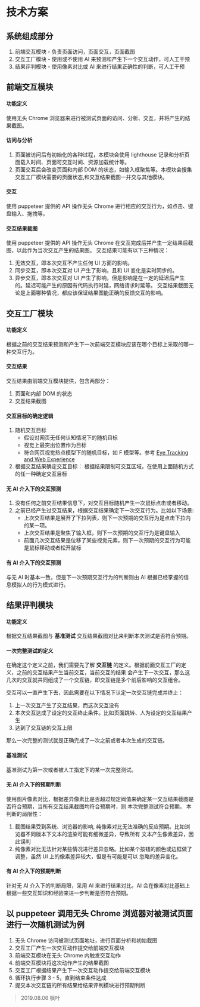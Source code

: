 # 技术方案

## 系统组成部分
1. 前端交互模块 - 负责页面访问，页面交互，页面截图
2. 交互工厂模块 - 使用或不使用 AI 来预测和产生下一个交互动作，可人工干预
3. 结果评判模块 - 使用像素对比或 AI 来进行结果正确性的判断，可人工干预

## 前端交互模块

#### 功能定义

使用无头 Chrome 浏览器来进行被测试页面的访问、分析、交互，并将产生的结果截图。

#### 访问与分析
1. 页面被访问后有初始化的各种过程，本模块会使用 lighthouse 记录和分析页面载入时间、页面可交互时间、资源加载统计等。
2. 页面交互后会改变页面和内部 DOM 的状态，如输入框聚焦等。本模块会搜集交互工厂模块需要的页面状态,和交互结果截图一并交与其他模块。

#### 交互
使用 puppeteer 提供的 API 操作无头 Chrome 进行相应的交互行为，如点击、键盘输入、拖拽等。

#### 交互结果截图
使用 puppeteer 提供的 API 操作无头 Chrome 在交互完成后并产生一定结果后截图，以此作为当次交互产生的结果图。
交互结果可能有以下三种情况：
1. 无效交互，即本次交互不产生任何 UI 方面的影响。
2. 同步交互，即本次交互对 UI 产生了影响，且和 UI 变化是实时同步的。
3. 异步交互，即本次交互对 UI 产生了影响，但是影响是在一定的延迟后产生的。延迟可能产生的原因有代码执行时延，网络请求时延等。
交互结果截图无论是上面哪种情况，都应该保证结果图能正确的反馈交互的影响。

## 交互工厂模块

#### 功能定义

根据之前的交互结果预测和产生下一次前端交互模块应该在哪个目标上采取的哪一种交互行为。

#### 交互结果
交互结果由前端交互模块提供，包含两部分：
1. 页面和内部 DOM 的状态
2. 交互结果截图

#### 交互目标的确定逻辑
1. 随机交互目标
    - 假设对网页无任何认知情况下的随机目标
    - 视觉上最突出位置作为目标
    - 符合网页视觉热点模型下的随机目标，如 F 模型等。参考 [Eye Tracking and Web Experience](https://pdfs.semanticscholar.org/5e7f/f7f1d5ca6e4db19bb017fd054af8785ac028.pdf)
2. 根据交互结果确定交互目标： 根据结果限制可交互区域，在使用上面随机方式的任一种确定交互目标

#### 无 AI 介入下的交互预测
1. 没有任何之前交互结果信息下，对交互目标随机产生一次鼠标点击或者移动。
2. 之前已经产生过交互结果，根据交互结果确定下一次交互行为。比如以下场景:
    - 上次交互结果是展开了下拉列表，则下一次预期的交互行为是点击下拉内的某一项。
    - 上次交互结果是聚焦了输入框，则下一次预期的交互行为是键盘输入
    - 前面几次交互结果是位移了某些视觉元素，则下一次预期的交互行为可能是鼠标移动或者松开鼠标

#### 有 AI 介入下的交互预测
与无 AI 时基本一致，但是下一次预期交互行为的判断则由 AI 根据已经掌握的信息模拟人的行为模式进行。

## 结果评判模块

#### 功能定义
根据交互结果截图与 __基准测试__ 交互结果截图对比来判断本次测试是否符合预期。

#### 一次完整测试的定义
在确定这个定义之前，我们需要先了解 __交互链__ 的定义。根据前面交互工厂的定义，之前的交互结果产生当前交互，当前交互的结果
会产生下一次交互，那么这几次的交互就共同组成了一个交互链，即交互链是多个前后影响的交互组合。

交互可以一直产生下去，因此需要在以下情况下认定一次交互链完成并终止：
1. 上一次交互产生了交互结果，而这次交互没有
2. 本次交互达成了设定的交互终止条件。比如页面跳转、人为设定的交互结果产生
3. 达到了交互链的交互上限

那么一次完整的测试就是正确完成了一次之前或者本次生成的交互链。


#### 基准测试
基准测试为第一次或者被人工指定下的某一次完整测试。


#### 无 AI 介入下的预期判断
使用图片像素对比，根据差异像素比是否超过规定阀值来确定某一交互结果截图是否符合预期，当所有交互结果截图均符合预期时，则
本次完整测试符合预期。
本判断的局限性：
1. 截图结果受到系统、浏览器的影响, 纯像素对比无法准确的反应预期。比如浏览器不同版本下文本的渲染可能有细微差异，导致所有
文本产生像素差异，因此误判
2. 纯像素对比无法针对某些情况进行差异忽略。比如某个按钮的颜色或边框做了调整，虽然 UI 上的像素差异较大，但是有可能是可以
忽略的差异变化。

#### 有 AI 介入下的预期判断
针对无 AI 介入下的判断局限，采用 AI 来进行结果对比。AI 会在像素对比基础上根据一些交互知识和经验来进一步判断是否符合预期。

## 以 puppeteer 调用无头 Chrome 浏览器对被测试页面进行一次随机测试为例

1. 无头 Chrome 访问被测试页面地址，进行页面分析和初始截图
2. 交互工厂产生一次交互动作提交给前端交互模块
3. 前端交互模块在无头 Chrome 内触发交互动作
4. 前端交互模块将这次动作产生的结果截图
5. 交互工厂根据结果产生下一次交互动作提交给前端交互模块
6. 循环执行步骤 3 - 5，直到结束条件达成
7. 提交本次交互链的所有结果给结果评判模块进行预期判断

> 2019.08.06 枫叶
